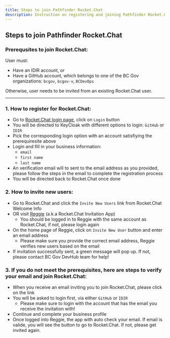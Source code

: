 ```yaml
---
title: Steps to join Pathfinder Rocket.Chat
description: Instruction on registering and joining Pathfinder Rocket.Chat
---
```


## Steps to join Pathfinder Rocket.Chat

### Prerequsites to join Rocket.Chat:
User must:
- Have an IDIR account, *or*
- Have a GitHub account, which belongs to one of the BC Gov organizations: `bcgov`, `bcgov-v`, `BCDevOps`

Otherwise, user needs to be invited from an existing Rocket.Chat user.

---
### 1. How to register for Rocket.Chat:
- Go to [Rocket.Chat login page](https://chat.pathfinder.gov.bc.ca/), click on `Login` button
- You will be directed to KeyCloak with different options to login: `GitHub` or `IDIR`
- Pick the corresponding login option with an account satisfiying the prerequiresite above
- Login and fill in your business information:
  - `email`
  - `first name`
  - `last name`
- An verification email will to sent to the email address as you provided, please follow the steps in the email to complete the registration process
- You will be directed back to Rocket.Chat once done

### 2. How to invite new users:
- Go to Rocket.Chat and click the `Invite New Users` link from Rocket.Chat Welcome Info
- OR visit [Reggie](https://reggie-web-static-prod-devhub-prod.pathfinder.gov.bc.ca/) (a.k.a Rocket.Chat Invitation App)
  - You should be logged in to Reggie with the same account as Rocket.Chat, if not, please login again
- On the home page of Reggie, click on `Invite New User` button and enter an email address
  - Please make sure you provide the correct email address, Reggie verifies new users based on the email
- If invitation successfully sent, a green message will pop up. If not, please contact BC Gov DevHub team for help!

### 3. If you do not meet the prerequisites, here are steps to verify your email and join Rocket.Chat:
- When you receive an email inviting you to join Rocket.Chat, please click on the link
- You will be asked to login first, via either `GitHub` or `IDIR`
  - Please make sure to login with the account that has the email you receive the invitation with!
- Continue and complete your business profile
- Once logged into Reggie, the app with auto check your email. If email is valide, you will see the button to go to Rocket.Chat. If not, please get invited again.
